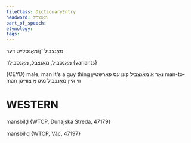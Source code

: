 ```yaml
---
fileClass: DictionaryEntry
headword: מאַנצביל
part_of_speech: 
etymology: 
tags: 
---
```

מאַנצביל
־ן/מאַנסלײַט
דער

מאַנסביל, מאַנצבל, מאַנסבילד {variants}

{CEYD}
male, man
It's a guy thing נאָר אַ מאַ֜נצביל קען עס פֿאַרשטיין
man-to-man ווי איין מאַנצביל מיט אַ צווייטן

WESTERN
========

mansbild̥ {WTCP, Dunajská Streda, 47179}

mansbilʲd {WTCP, Vác, 47197}
